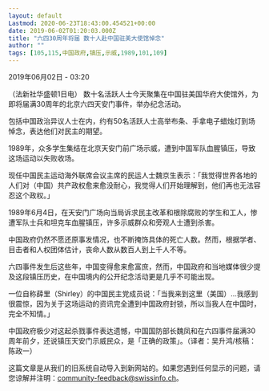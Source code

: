 ```yaml
---
layout: default
Lastmod: 2020-06-23T18:43:00.454521+00:00
date: 2019-06-02T01:20:03.000Z
title: "六四30周年将届 数十人赴中国驻美大使馆悼念"
author: ""
tags: [105,115,中国政府,镇压,示威,1989,101,109]
---
```


2019年06月02日 - 03:20

（法新社华盛顿1日电） 数十名活跃人士今天聚集在中国驻美国华府大使馆外，为即将届满30周年的北京六四天安门事件，举办纪念活动。

包括中国政治异议人士在内，约有50名活跃人士高举布条、手拿电子蜡烛灯到场悼念，表达他们对民主的期望。

1989年，众多学生集结在北京天安门前广场示威，遭到中国军队血腥镇压，导致这场运动以失败收场。

现任中国民主运动海外联席会议主席的民运人士魏京生表示：「我觉得世界各地的人们对（中国）共产政权愈来愈没耐心，我觉得人们开始理解到，他们再也无法容忍这个政权。」

1989年6月4日，在天安门广场向当局诉求民主改革和根除腐败的学生和工人，惨遭军队士兵和坦克车血腥镇压，许多示威群众和旁观人士遭到杀害。

中国政府仍然不愿还原事发情况，也不断掩饰具体的死亡人数。然而，根据学者、目击者和人权团体估计，丧命人数从数百人到上千人不等。

六四事件发生后这些年，中国变得愈来愈富庶，然而，中国政府和当地媒体很少提及这段镇压历史，在中国境内的公开纪念活动更是几乎不可能出现。

一位自称薛里（Shirley）的中国民主党成员说：「当我来到这里（美国）…我感到很震惊，因为关于这场运动的资讯完全遭到中国政府封锁，所以当我人在中国时，完全不知情。」

中国政府极少对这起杀戮事件表达遗憾，中国国防部长魏凤和在六四事件届满30周年前夕，还说镇压天安门示威民众，是「正确的政策」。（译者：吴升鸿/核稿：陈政一）

这篇文章是从我们的旧系统自动导入到新网站的。如果您遇到任何显示的问题，请您谅解并注明：[community-feedback@swissinfo.ch](mailto:community-feedback@swissinfo.ch)。

